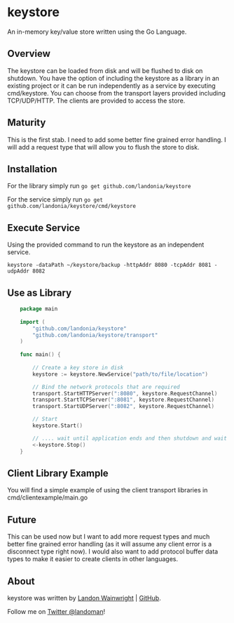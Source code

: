 # keystore

An in-memory key/value store written using the Go Language.

## Overview

The keystore can be loaded from disk and will be flushed to disk on shutdown.
You have the option of including the keystore as a library in an
existing project or it can be run independently as a service by executing
cmd/keystore. You can choose from the transport layers provided including
TCP/UDP/HTTP. The clients are provided to access the store.

## Maturity

This is the first stab. I need to add some better fine grained error handling.
I will add a request type that will allow you to flush the store to disk.

## Installation

For the library simply run `go get github.com/landonia/keystore`

For the service simply run `go get github.com/landonia/keystore/cmd/keystore`

## Execute Service

Using the provided command to run the keystore as an independent service.

  `keystore -dataPath ~/keystore/backup -httpAddr 8080 -tcpAddr 8081 -udpAddr 8082`

## Use as Library
```go
	package main
	
	import (
  		"github.com/landonia/keystore"
  		"github.com/landonia/keystore/transport"
  	)
  	
  	func main() {
  	
  		// Create a key store in disk
  		keystore := keystore.NewService("path/to/file/location")

  		// Bind the network protocols that are required
  		transport.StartHTTPServer(":8080", keystore.RequestChannel)
  		transport.StartTCPServer(":8081", keystore.RequestChannel)
  		transport.StartUDPServer(":8082", keystore.RequestChannel)

  		// Start
  		keystore.Start()

  		// .... wait until application ends and then shutdown and wait
  		<-keystore.Stop()
  	}
```
## Client Library Example

You will find a simple example of using the client transport libraries in cmd/clientexample/main.go

## Future

This can be used now but I want to add more request types and much better fine grained
error handling (as it will assume any client error is a disconnect type right now).
I would also want to add protocol buffer data types to make it easier to create clients
in other languages.

## About

keystore was written by [Landon Wainwright](http://www.landotube.com) | [GitHub](https://github.com/landonia).

Follow me on [Twitter @landoman](http://www.twitter.com/landoman)!
